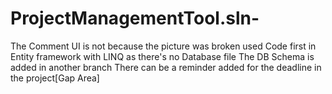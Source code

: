 # ProjectManagementTool.sln-

The Comment UI is not because the picture was broken
used Code first in Entity framework with LINQ as there's no Database file
The DB Schema is added in another branch
There can be a reminder added for the deadline in the project[Gap Area]
